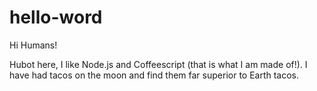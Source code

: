 # hello-word

Hi Humans!

Hubot here, I like Node.js and Coffeescript (that is what  I am made of!).
I have had tacos on the moon and find them far superior to Earth tacos. 
